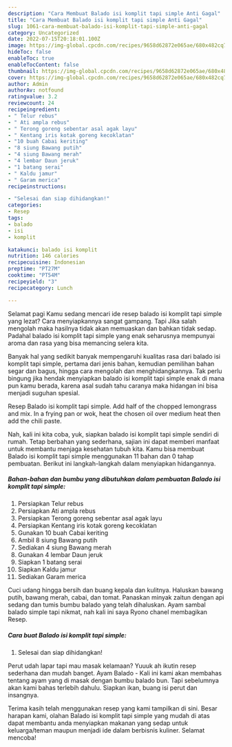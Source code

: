 ```yaml
---
description: "Cara Membuat Balado isi komplit tapi simple Anti Gagal"
title: "Cara Membuat Balado isi komplit tapi simple Anti Gagal"
slug: 1061-cara-membuat-balado-isi-komplit-tapi-simple-anti-gagal
category: Uncategorized
date: 2022-07-15T20:18:01.100Z
image: https://img-global.cpcdn.com/recipes/9658d62872e065ae/680x482cq70/balado-isi-komplit-tapi-simple-foto-resep-utama.jpg
hideToc: false
enableToc: true
enableTocContent: false
thumbnail: https://img-global.cpcdn.com/recipes/9658d62872e065ae/680x482cq70/balado-isi-komplit-tapi-simple-foto-resep-utama.jpg
cover: https://img-global.cpcdn.com/recipes/9658d62872e065ae/680x482cq70/balado-isi-komplit-tapi-simple-foto-resep-utama.jpg
author: Admin
authorAv: notfound
ratingvalue: 3.2
reviewcount: 24
recipeingredient:
- " Telur rebus"
- " Ati ampla rebus"
- " Terong goreng sebentar asal agak layu"
- " Kentang iris kotak goreng kecoklatan"
- "10 buah Cabai keriting"
- "8 siung Bawang putih"
- "4 siung Bawang merah"
- "4 lembar Daun jeruk"
- "1 batang serai"
- " Kaldu jamur"
- " Garam merica"
recipeinstructions:

- "Selesai dan siap dihidangkan!"
categories:
- Resep
tags:
- balado
- isi
- komplit

katakunci: balado isi komplit 
nutrition: 146 calories
recipecuisine: Indonesian
preptime: "PT27M"
cooktime: "PT54M"
recipeyield: "3"
recipecategory: Lunch

---
```



Selamat pagi Kamu sedang mencari ide resep balado isi komplit tapi simple yang lezat? Cara menyiapkannya sangat gampang. Tapi Jika salah mengolah maka hasilnya tidak akan memuaskan dan bahkan tidak sedap. Padahal balado isi komplit tapi simple yang enak seharusnya mempunyai aroma dan rasa yang bisa memancing selera kita.


Banyak hal yang sedikit banyak mempengaruhi kualitas rasa dari balado isi komplit tapi simple, pertama dari jenis bahan, kemudian pemilihan bahan segar dan bagus, hingga cara mengolah dan menghidangkannya. Tak perlu bingung jika hendak menyiapkan balado isi komplit tapi simple enak di mana pun kamu berada, karena asal sudah tahu caranya maka hidangan ini bisa menjadi suguhan spesial.

Resep Balado isi komplit tapi simple. Add half of the chopped lemongrass and mix. In a frying pan or wok, heat the chosen oil over medium heat then add the chili paste.


Nah, kali ini kita coba, yuk, siapkan balado isi komplit tapi simple sendiri di rumah. Tetap berbahan yang sederhana, sajian ini dapat memberi manfaat untuk membantu menjaga kesehatan tubuh kita. Kamu bisa membuat Balado isi komplit tapi simple menggunakan 11 bahan dan 0 tahap pembuatan. Berikut ini langkah-langkah dalam menyiapkan hidangannya.

<!--inarticleads1-->

##### Bahan-bahan dan bumbu yang dibutuhkan dalam pembuatan Balado isi komplit tapi simple:

1. Persiapkan  Telur rebus
1. Persiapkan  Ati ampla rebus
1. Persiapkan  Terong goreng sebentar asal agak layu
1. Persiapkan  Kentang iris kotak goreng kecoklatan
1. Gunakan 10 buah Cabai keriting
1. Ambil 8 siung Bawang putih
1. Sediakan 4 siung Bawang merah
1. Gunakan 4 lembar Daun jeruk
1. Siapkan 1 batang serai
1. Siapkan  Kaldu jamur
1. Sediakan  Garam merica


Cuci udang hingga bersih dan buang kepala dan kulitnya. Haluskan bawang putih, bawang merah, cabai, dan tomat. Panaskan minyak zaitun dengan api sedang dan tumis bumbu balado yang telah dihaluskan. Ayam sambal balado simple tapi nikmat, nah kali ini saya Ryono chanel membagikan Resep. 

<!--inarticleads2-->

##### Cara buat Balado isi komplit tapi simple:


1. Selesai dan siap dihidangkan!

Perut udah lapar tapi mau masak kelamaan? Yuuuk ah ikutin resep sederhana dan mudah banget. Ayam Balado - Kali ini kami akan membahas tentang ayam yang di masak dengan bumbu balado bun. Tapi sebelumnya akan kami bahas terlebih dahulu. Siapkan ikan, buang isi perut dan insangnya. 

Terima kasih telah menggunakan resep yang kami tampilkan di sini. Besar harapan kami, olahan Balado isi komplit tapi simple yang mudah di atas dapat membantu anda menyiapkan makanan yang sedap untuk keluarga/teman maupun menjadi ide dalam berbisnis kuliner. Selamat mencoba!
